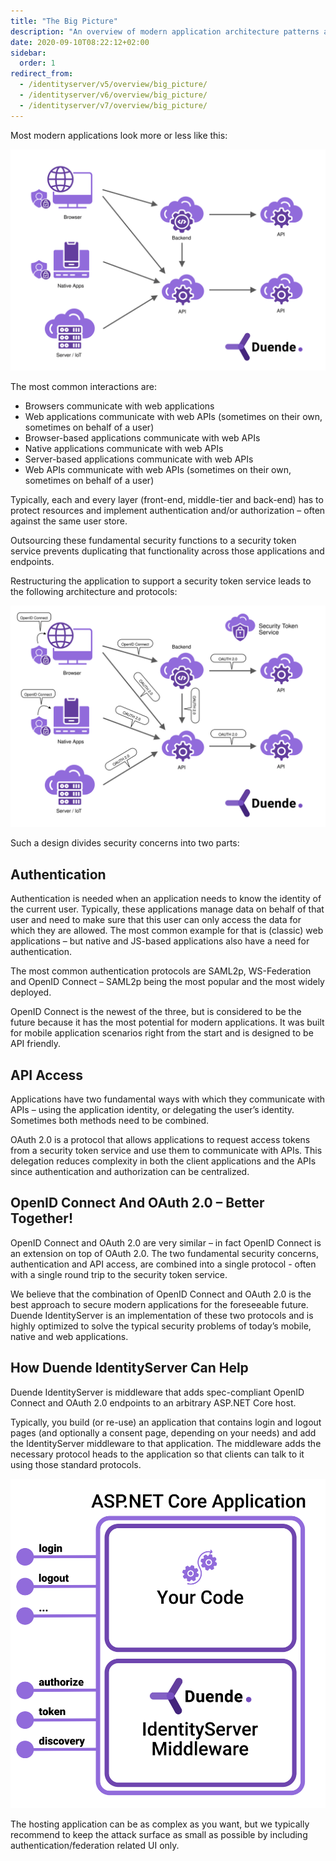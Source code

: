 ```yaml
---
title: "The Big Picture"
description: "An overview of modern application architecture patterns and how OpenID Connect and OAuth 2.0 protocols implemented by IdentityServer solve authentication and API access challenges"
date: 2020-09-10T08:22:12+02:00
sidebar:
  order: 1
redirect_from:
  - /identityserver/v5/overview/big_picture/
  - /identityserver/v6/overview/big_picture/
  - /identityserver/v7/overview/big_picture/
---
```


Most modern applications look more or less like this:

![an architecture diagram for modern applications with clients and services](images/application-architecture.svg)

The most common interactions are:

* Browsers communicate with web applications
* Web applications communicate with web APIs (sometimes on their own, sometimes on behalf of a user)
* Browser-based applications communicate with web APIs
* Native applications communicate with web APIs
* Server-based applications communicate with web APIs
* Web APIs communicate with web APIs (sometimes on their own, sometimes on behalf of a user)

Typically, each and every layer (front-end, middle-tier and back-end) has to protect resources and
implement authentication and/or authorization – often against the same user store.

Outsourcing these fundamental security functions to a security token service prevents duplicating that functionality
across those applications and endpoints.

Restructuring the application to support a security token service leads to the following architecture and protocols:

![an architecture diagram showing where OAuth 2.0 is used](images/protocols.svg)

Such a design divides security concerns into two parts:

## Authentication

Authentication is needed when an application needs to know the identity of the current user.
Typically, these applications manage data on behalf of that user and need to make sure that this user can only
access the data for which they are allowed. The most common example for that is (classic) web applications –
but native and JS-based applications also have a need for authentication.

The most common authentication protocols are SAML2p, WS-Federation and OpenID Connect – SAML2p being the
most popular and the most widely deployed.

OpenID Connect is the newest of the three, but is considered to be the future because it has the
most potential for modern applications. It was built for mobile application scenarios right from the start
and is designed to be API friendly.

## API Access

Applications have two fundamental ways with which they communicate with APIs – using the application identity,
or delegating the user’s identity. Sometimes both methods need to be combined.

OAuth 2.0 is a protocol that allows applications to request access tokens from a security token service and use them
to communicate with APIs. This delegation reduces complexity in both the client applications and the APIs since
authentication and authorization can be centralized.

## OpenID Connect And OAuth 2.0 – Better Together!

OpenID Connect and OAuth 2.0 are very similar – in fact OpenID Connect is an extension on top of OAuth 2.0.
The two fundamental security concerns, authentication and API access, are combined into a single protocol - often with a
single round trip to the security token service.

We believe that the combination of OpenID Connect and OAuth 2.0 is the best approach to secure modern
applications for the foreseeable future. Duende IdentityServer is an implementation of these two protocols and is
highly optimized to solve the typical security problems of today’s mobile, native and web applications.

## How Duende IdentityServer Can Help

Duende IdentityServer is middleware that adds spec-compliant OpenID Connect and OAuth 2.0 endpoints to an arbitrary
ASP.NET Core host.

Typically, you build (or re-use) an application that contains login and logout pages (and optionally a consent page,
depending on your needs)
and add the IdentityServer middleware to that application. The middleware adds the necessary protocol heads to the
application so that clients can talk to it using those standard protocols.

![IdentityServer middleware diagram and its relatinship in the ASP.NET Core pipeline](images/middleware.svg)

The hosting application can be as complex as you want, but we typically recommend to keep the attack surface as small as
possible by including
authentication/federation related UI only.
